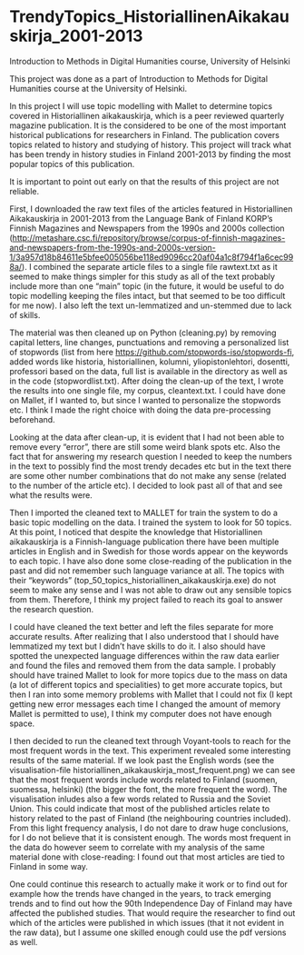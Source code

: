 # TrendyTopics_HistoriallinenAikakauskirja_2001-2013
Introduction to Methods in Digital Humanities course, University of Helsinki

This project was done as a part of Introduction to Methods for Digital Humanities course at the University of Helsinki.

In this project I will use topic modelling with Mallet to determine topics covered in Historiallinen aikakauskirja, which is a peer reviewed quarterly magazine publication. It is the considered to be one of the most important historical publications for researchers in Finland. The publication covers topics related to history and studying of history. This project will track what has been trendy in history studies in Finland 2001-2013 by finding the most popular topics of this publication.

It is important to point out early on that the results of this project are not reliable.

First, I downloaded the raw text files of the articles featured in Historiallinen Aikakauskirja in 2001-2013 from the Language Bank of Finland KORP’s Finnish Magazines and Newspapers from the 1990s and 2000s collection (http://metashare.csc.fi/repository/browse/corpus-of-finnish-magazines-and-newspapers-from-the-1990s-and-2000s-version-1/3a957d18b84611e5bfee005056be118ed9096cc20af04a1c8f794f1a6cec998a/). I combined the separate article files to a single file rawtext.txt as it seemed to make things simpler for this study as all of the text probably include more than one “main” topic (in the future, it would be useful to do topic modelling keeping the files intact, but that seemed to be too difficult for me now). I also left the text un-lemmatized and un-stemmed due to lack of skills.

The material was then cleaned up on Python (cleaning.py) by removing capital letters, line changes, punctuations and removing a personalized list of stopwords (list from here https://github.com/stopwords-iso/stopwords-fi, added words like historia, historiallinen, kolumni, yliopistonlehtori, dosentti, professori based on the data, full list is available in the directory as well as in the code (stopwordlist.txt). After doing the clean-up of the text, I wrote the results into one single file, my corpus, cleantext.txt. I could have done on Mallet, if I wanted to, but since I wanted to personalize the stopwords etc. I think I made the right choice with doing the data pre-processing beforehand.

Looking at the data after clean-up, it is evident that I had not been able to remove every “error”, there are still some weird blank spots etc. Also the fact that for answering my research question I needed to keep the numbers in the text to possibly find the most trendy decades etc but in the text there are some other number combinations that do not make any sense (related to the number of the article etc). I decided to look past all of that and see what the results were.

Then I imported the cleaned text to MALLET for train the system to do a basic topic modelling on the data. I trained the system to look for 50 topics. At this point, I noticed that despite the knowledge that Historiallinen aikakauskirja is a Finnish-language publication there have been multiple articles in English and in Swedish for those words appear on the keywords to each topic. I have also done some close-reading of the publication in the past and did not remember such language variance at all. The topics with their “keywords” (top_50_topics_historiallinen_aikakauskirja.exe) do not seem to make any sense and I was not able to draw out any sensible topics from them. Therefore, I think my project failed to reach its goal to answer the research question.

I could have cleaned the text better and left the files separate for more accurate results. After realizing that I also understood that I should have lemmatized my text but I didn’t have skills to do it. I also should have spotted the unexpected language differences within the raw data earlier and found the files and removed them from the data sample. I probably should have trained Mallet to look for more topics due to the mass on data (a lot of different topics and specialities) to get more accurate topics, but then I ran into some memory problems with Mallet that I could not fix (I kept getting new error messages each time I changed the amount of memory Mallet is permitted to use), I think my computer does not have enough space.

I then decided to run the cleaned text through Voyant-tools to reach for the most frequent words in the text. This experiment revealed some interesting results of the same material. If we look past the English words (see the visualisation-file historiallinen_aikakauskirja_most_frequent.png) we can see that the most frequent words include words related to Finland (suomen, suomessa, helsinki) (the bigger the font, the more frequent the word). The visualisation inludes also a few words related to Russia and the Soviet Union. This could indicate that most of the published articles relate to history related to the past of Finland (the neighbouring countries included). From this light frequency analysis, I do not dare to draw huge conclusions, for I do not believe that it is consistent enough. The words most frequent in the data do however seem to correlate with my analysis of the same material done with close-reading: I found out that most articles are tied to Finland in some way.

One could continue this research to actually make it work or to find out for example how the trends have changed in the years, to track emerging trends and to find out how the 90th Independence Day of Finland may have affected the published studies. That would require the researcher to find out which of the articles were published in which issues (that it not evident in the raw data), but I assume one skilled enough could use the pdf versions as well.
